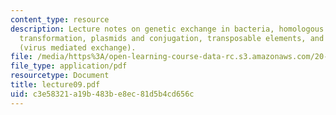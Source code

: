 ```yaml
---
content_type: resource
description: Lecture notes on genetic exchange in bacteria, homologous recombination,
  transformation, plasmids and conjugation, transposable elements, and transduction
  (virus mediated exchange).
file: /media/https%3A/open-learning-course-data-rc.s3.amazonaws.com/20-106j-systems-microbiology-fall-2006/c3e58321a19b483be8ec81d5b4cd656c_lecture09.pdf
file_type: application/pdf
resourcetype: Document
title: lecture09.pdf
uid: c3e58321-a19b-483b-e8ec-81d5b4cd656c
---
```

